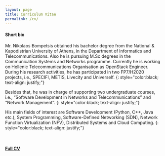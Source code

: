 ```yaml
---
layout: page
title: Curriculum Vitae
permalink: /cv/
---
```


#### **Short bio**


Mr. Nikolaos Bompetsis obtained his bachelor degree from the National & Kapodistrian University of Athens, in the Department of Informatics and Telecommunications. Also he is pursuing M.Sc degrees in the Communication Systems and Networks programme. Currently he is working on Hellenic Telecommunications Organisation as OpenStack Engineer. During his research activities, he has participated in two FP7/H2020 projects, i.e., SPECIFI, METIS, Livecity and Univerself.
{: style="color:black; text-align: justify;"}

Besides that, he was in charge of supporting two undergraduate courses, i.e., “Software Development in Networks and Telecommunications” and “Network Management”.
{: style="color:black; text-align: justify;"}

His main fields of interest are Software Development (Python, C++, Java etc.), System Programming, Software-Defined Networking (SDN), Network Function Virtualization (NFV), Distributed Systems and Cloud Computing.
{: style="color:black; text-align: justify;"}

<br>

#### **[Full CV](../assest/NikolasBompetsisCV.pdf)**

<!-- #### *Work Experience*

##### *Current*
- Employer:
**Hellenic Telecommunications Organization (OTE)**
- Occupation:
**OpenStack Software Engineer**
- Date:
**March 2016 to present**

##### *Previous*

- Employer:
**University of Athens, Department of Informatics**

- Occupation:
**Research & Development**

- Date:
**March 2013 to February 2016** -->


<!-- #### *Education*

##### *M.Sc*

- Institute:
**NTUA - Informatics and Telecommunications**
- Title:
**Communication Systems and Networks**
- Department: -->

<!-- ##### *B.Sc*

- Institute:
**NTUA - Informatics and Telecommunications**
<!-- - Department: -->
<!-- **Informatics and Telecommunications**
- Bachelor Thesis Title:
**Semantic profiling mechanism based on ontologies**  -->
